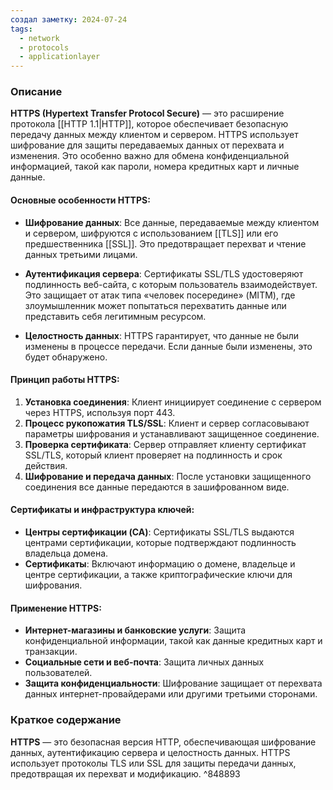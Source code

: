 ```yaml
---
создал заметку: 2024-07-24
tags:
  - network
  - protocols
  - applicationlayer
---
```

### Описание

**HTTPS (Hypertext Transfer Protocol Secure)** — это расширение протокола [[HTTP 1.1|HTTP]], которое обеспечивает безопасную передачу данных между клиентом и сервером. HTTPS использует шифрование для защиты передаваемых данных от перехвата и изменения. Это особенно важно для обмена конфиденциальной информацией, такой как пароли, номера кредитных карт и личные данные.

#### Основные особенности HTTPS:

- **Шифрование данных**: Все данные, передаваемые между клиентом и сервером, шифруются с использованием [[TLS]] или его предшественника [[SSL]]. Это предотвращает перехват и чтение данных третьими лицами.
    
- **Аутентификация сервера**: Сертификаты SSL/TLS удостоверяют подлинность веб-сайта, с которым пользователь взаимодействует. Это защищает от атак типа «человек посередине» (MITM), где злоумышленник может попытаться перехватить данные или представить себя легитимным ресурсом.
    
- **Целостность данных**: HTTPS гарантирует, что данные не были изменены в процессе передачи. Если данные были изменены, это будет обнаружено.

#### Принцип работы HTTPS:

1. **Установка соединения**: Клиент инициирует соединение с сервером через HTTPS, используя порт 443.
2. **Процесс рукопожатия TLS/SSL**: Клиент и сервер согласовывают параметры шифрования и устанавливают защищенное соединение.
3. **Проверка сертификата**: Сервер отправляет клиенту сертификат SSL/TLS, который клиент проверяет на подлинность и срок действия.
4. **Шифрование и передача данных**: После установки защищенного соединения все данные передаются в зашифрованном виде.

#### Сертификаты и инфраструктура ключей:

- **Центры сертификации (CA)**: Сертификаты SSL/TLS выдаются центрами сертификации, которые подтверждают подлинность владельца домена.
- **Сертификаты**: Включают информацию о домене, владельце и центре сертификации, а также криптографические ключи для шифрования.

#### Применение HTTPS:

- **Интернет-магазины и банковские услуги**: Защита конфиденциальной информации, такой как данные кредитных карт и транзакции.
- **Социальные сети и веб-почта**: Защита личных данных пользователей.
- **Защита конфиденциальности**: Шифрование защищает от перехвата данных интернет-провайдерами или другими третьими сторонами.

### Краткое содержание

**HTTPS** — это безопасная версия HTTP, обеспечивающая шифрование данных, аутентификацию сервера и целостность данных. HTTPS использует протоколы TLS или SSL для защиты передачи данных, предотвращая их перехват и модификацию. ^848893